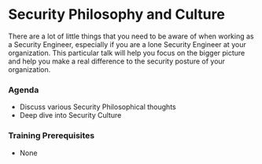 # Security Philosophy and Culture
There are a lot of little things that you need to be aware of when working as a Security Engineer, especially if you are a lone Security Engineer at your organization.  This particular talk will help you focus on the bigger picture and help you make a real difference to the security posture of your organization.

### Agenda
* Discuss various Security Philosophical thoughts
* Deep dive into Security Culture


### Training Prerequisites 
* None 
